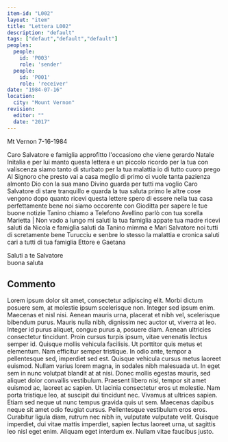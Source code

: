 ```yaml
---
item-id: "L002"
layout: "item"
title: "Lettera L002"
description: "default"
tags: ["defaut","default","default"]
peoples:
  people: 
    id: 'P003' 
    role: 'sender'
  people: 
    id: 'P001' 
    role: 'receiver'
date: "1984-07-16"
location:
  city: "Mount Vernon"
revision:
  editor: ""
  date: "2017"
---
```


Mt Vernon 7-16-1984  

Caro Salvatore e famiglia  approfitto l'occasiono che viene  gerardo Natale Initalia e per  lui manto questa lettera e un  piccolo ricordo per la tua con  valiscenza siamo tanto di  sturbato per la tua malattia  io di tutto cuoro prego Al  Signoro che presto vai a casa  meglio di primo ci vuole  tanta pazienza almonto Dio  con la sua mano Divino  guarda per tutti ma voglio  Caro Salvatore  di stare tranquillo e quarda la  tua saluta primo le altre cose  vengono dopo quanto ricevi  questa lettere spero di essere nella  tua casa perfettamente bene  noi siamo occorente con Gioditta  per sapere le tue buone notizie  Tanino chiamo a Telefono Avellino  parlò con tua sorella Marietta | Non vado a lungo mi saluti  la tua famiglia appate tua  madre ricevi saluti da Nicola  e famiglia saluti da Tanino  mimma e Mari Salvatore  noi tutti di scretamente  bene Turucciu e senbre  lo stesso la malattia  e cronica saluti cari  a tutti di tua famiglia  Ettore e Gaetana  

Saluti a te  Salvatore  
buona saluta

## Commento



Lorem ipsum dolor sit amet, consectetur adipiscing elit. Morbi dictum posuere sem, at molestie ipsum scelerisque non. Integer sed ipsum enim. Maecenas et nisl nisi. Aenean mauris urna, placerat et nibh vel, scelerisque bibendum purus. Mauris nulla nibh, dignissim nec auctor ut, viverra at leo. Integer id purus aliquet, congue purus a, posuere diam. Aenean ultricies consectetur tincidunt. Proin cursus turpis ipsum, vitae venenatis lectus semper id. Quisque mollis vehicula facilisis. Ut porttitor quis metus et elementum. Nam efficitur semper tristique. In odio ante, tempor a pellentesque sed, imperdiet sed est. Quisque vehicula cursus metus laoreet euismod. Nullam varius lorem magna, in sodales nibh malesuada ut. In eget sem in nunc volutpat blandit at at nisi.
Donec mollis egestas mauris, sed aliquet dolor convallis vestibulum. Praesent libero nisi, tempor sit amet euismod ac, laoreet ac sapien. Ut lacinia consectetur eros ut molestie. Nam porta tristique leo, at suscipit dui tincidunt nec. Vivamus at ultrices sapien. Etiam sed neque ut nunc tempus gravida quis ut sem. Maecenas dapibus neque sit amet odio feugiat cursus. Pellentesque vestibulum eros eros. Curabitur ligula diam, rutrum nec nibh in, vulputate vulputate velit. Quisque imperdiet, dui vitae mattis imperdiet, sapien lectus laoreet urna, ut sagittis leo nisl eget enim. Aliquam eget interdum ex. Nullam vitae faucibus justo. 

